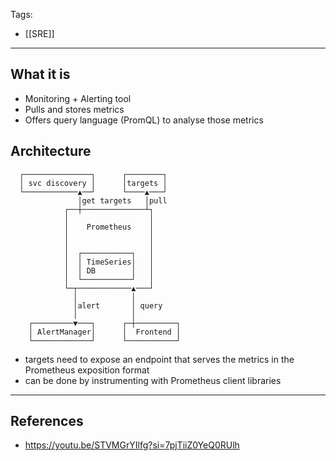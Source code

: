 Tags:
- [[SRE]]
---
## What it is
- Monitoring + Alerting tool
- Pulls and stores metrics
- Offers query language (PromQL) to analyse those metrics

## Architecture

```
  ┌───────────────┐      ┌────────┐      
  │ svc discovery │      │targets │      
  └────────────▲──┘      └────▲───┘      
               │get targets   │pull      
            ┌──┼──────────────┴┐         
            │                  │         
            │    Prometheus    │         
            │                  │         
            │                  │         
            │  ┌───────────┐   │         
            │  │ TimeSeries│   │         
            │  │ DB        │   │         
            │  └───────────┘   │         
            └─┬────────────▲───┘         
              │            │             
              │alert       │ query       
              │            │             
    ┌─────────▼───┐      ┌─┼─────────┐   
    │ AlertManager│      │  Frontend │   
    └─────────────┘      └───────────┘   
```

- targets need to expose an endpoint that serves the metrics in the Prometheus exposition format
- can be done by instrumenting with Prometheus client libraries
---
## References
- https://youtu.be/STVMGrYIlfg?si=7pjTiiZ0YeQ0RUlh